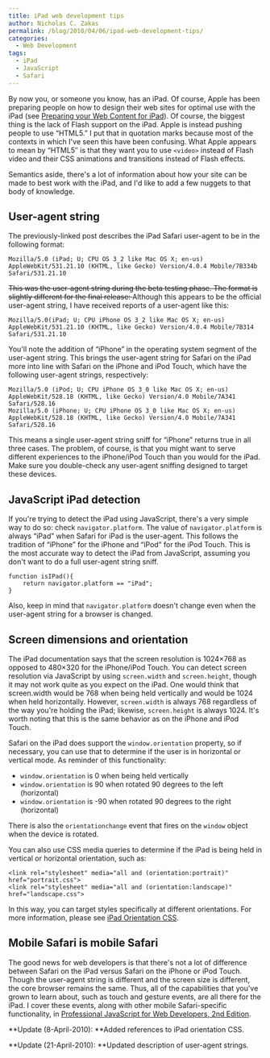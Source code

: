 ```yaml
---
title: iPad web development tips
author: Nicholas C. Zakas
permalink: /blog/2010/04/06/ipad-web-development-tips/
categories:
  - Web Development
tags:
  - iPad
  - JavaScript
  - Safari
---
```

By now you, or someone you know, has an iPad. Of course, Apple has been preparing people on how to design their web sites for optimal use with the iPad (see [Preparing your Web Content for iPad][1]). Of course, the biggest thing is the lack of Flash support on the iPad. Apple is instead pushing people to use &#8220;HTML5.&#8221; I put that in quotation marks because most of the contexts in which I've seen this have been confusing. What Apple appears to mean by &#8220;HTML5&#8243; is that they want you to use `<video>` instead of Flash video and their CSS animations and transitions instead of Flash effects.

Semantics aside, there's a lot of information about how your site can be made to best work with the iPad, and I'd like to add a few nuggets to that body of knowledge.

## User-agent string

The previously-linked post describes the iPad Safari user-agent to be in the following format:

    Mozilla/5.0 (iPad; U; CPU OS 3_2 like Mac OS X; en-us) AppleWebKit/531.21.10 (KHTML, like Gecko) Version/4.0.4 Mobile/7B334b Safari/531.21.10

<span style="text-decoration: line-through;">This was the user-agent string during the beta testing phase. The format is slightly different for the final release: </span>Although this appears to be the official user-agent string, I have received reports of a user-agent like this:

    Mozilla/5.0(iPad; U; CPU iPhone OS 3_2 like Mac OS X; en-us) AppleWebKit/531.21.10 (KHTML, like Gecko) Version/4.0.4 Mobile/7B314 Safari/531.21.10

You'll note the addition of &#8220;iPhone&#8221; in the operating system segment of the user-agent string. This brings the user-agent string for Safari on the iPad more into line with Safari on the iPhone and iPod Touch, which have the following user-agent strings, respectively:

    Mozilla/5.0 (iPod; U; CPU iPhone OS 3_0 like Mac OS X; en-us) AppleWebKit/528.18 (KHTML, like Gecko) Version/4.0 Mobile/7A341 Safari/528.16
    Mozilla/5.0 (iPhone; U; CPU iPhone OS 3_0 like Mac OS X; en-us) AppleWebKit/528.18 (KHTML, like Gecko) Version/4.0 Mobile/7A341 Safari/528.16

This means a single user-agent string sniff for &#8220;iPhone&#8221; returns true in all three cases. The problem, of course, is that you might want to serve different experiences to the iPhone/iPod Touch than you would for the iPad. Make sure you double-check any user-agent sniffing designed to target these devices.

## JavaScript iPad detection

If you're trying to detect the iPad using JavaScript, there's a very simple way to do so: check `navigator.platform`. The value of `navigator.platform` is always &#8220;iPad&#8221; when Safari for iPad is the user-agent. This follows the tradition of &#8220;iPhone&#8221; for the iPhone and &#8220;iPod&#8221; for the iPod Touch. This is the most accurate way to detect the iPad from JavaScript, assuming you don't want to do a full user-agent string sniff.

    function isIPad(){
        return navigator.platform == "iPad";
    }

Also, keep in mind that `navigator.platform` doesn't change even when the user-agent string for a browser is changed.

## Screen dimensions and orientation

The iPad documentation says that the screen resolution is 1024&#215;768 as opposed to 480&#215;320 for the iPhone/iPod Touch. You can detect screen resolution via JavaScript by using `screen.width` and `screen.height`, though it may not work quite as you expect on the iPad. One would think that screen.width would be 768 when being held vertically and would be 1024 when held horizontally. However, `screen.width` is always 768 regardless of the way you're holding the iPad; likewise, `screen.height` is always 1024. It's worth noting that this is the same behavior as on the iPhone and iPod Touch.

Safari on the iPad does support the `window.orientation` property, so if necessary, you can use that to determine if the user is in horizontal or vertical mode. As reminder of this functionality:

  * `window.orientation` is 0 when being held vertically
  * `window.orientation` is 90 when rotated 90 degrees to the left (horizontal)
  * `window.orientation` is -90 when rotated 90 degrees to the right (horizontal)

There is also the `orientationchange` event that fires on the `window` object when the device is rotated.

You can also use CSS media queries to determine if the iPad is being held in vertical or horizontal orientation, such as:

    <link rel="stylesheet" media="all and (orientation:portrait)" href="portrait.css">
    <link rel="stylesheet" media="all and (orientation:landscape)" href="landscape.css">

In this way, you can target styles specifically at different orientations. For more information, please see [iPad Orientation CSS][2].

## Mobile Safari is mobile Safari

The good news for web developers is that there's not a lot of difference between Safari on the iPad versus Safari on the iPhone or iPod Touch. Though the user-agent string is different and the screen size is different, the core browser remains the same. Thus, all of the capabilities that you've grown to learn about, such as touch and gesture events, are all there for the iPad. I cover these events, along with other mobile Safari-specific functionality, in [Professional JavaScript for Web Developers, 2nd Edition][3].

**Update (8-April-2010): **Added references to iPad orientation CSS.

**Update (21-April-2010): **Updated description of user-agent strings.

 [1]: http://developer.apple.com/safari/library/technotes/tn2010/tn2262.html
 [2]: http://www.cloudfour.com/ipad-orientation-css/
 [3]: http://www.amazon.com/gp/product/047022780X?ie=UTF8&tag=nczonline-20&linkCode=as2&camp=1789&creative=390957&creativeASIN=047022780X
